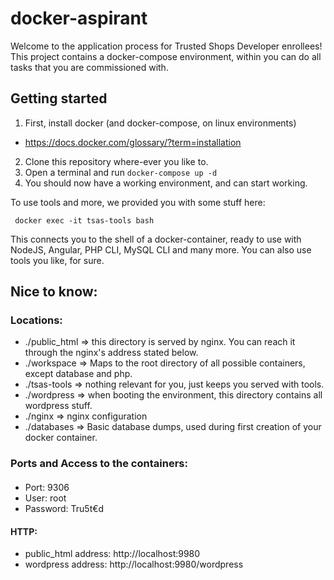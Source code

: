 # docker-aspirant

Welcome to the application process for Trusted Shops Developer enrollees! This project contains a docker-compose environment, 
within you can do all tasks that you are commissioned with.

## Getting started

1. First, install docker (and docker-compose, on linux environments)
  - https://docs.docker.com/glossary/?term=installation
2. Clone this repository where-ever you like to.
3. Open a terminal and run `docker-compose up -d`
4. You should now have a working environment, and can start working.

To use tools and more, we provided you with some stuff here:

``` docker exec -it tsas-tools bash```

This connects you to the shell of a docker-container, ready to use with NodeJS, Angular, PHP CLI, MySQL CLI and many more. 
You can also use tools you like, for sure.

## Nice to know:

### Locations:

- ./public_html => this directory is served by nginx. You can reach it through the nginx's address stated below.
- ./workspace => Maps to the root directory of all possible containers, except database and php.
- ./tsas-tools => nothing relevant for you, just keeps you served with tools.
- ./wordpress => when booting the environment, this directory contains all wordpress stuff.
- ./nginx => nginx configuration
- ./databases => Basic database dumps, used during first creation of your docker container.

### Ports and Access to the containers:
####
- Port: 9306
- User: root
- Password: Tru5t€d

#### HTTP:
- public_html address: http://localhost:9980
- wordpress address: http://localhost:9980/wordpress

